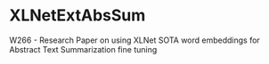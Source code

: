 # XLNetExtAbsSum
W266 - Research Paper on using XLNet SOTA word embeddings for Abstract Text Summarization fine tuning
